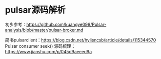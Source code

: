 # pulsar源码解析

初步参考：https://github.com/kuangye098/Pulsar-analysis/blob/master/pulsar-broker.md

简书pulsarclient：https://blog.csdn.net/hylisncsb/article/details/115344570
Pulsar consumer seek() 源码梳理：https://www.jianshu.com/p/045d9aeeed9a

